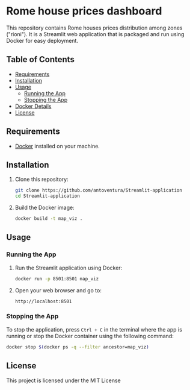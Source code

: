 # Rome house prices dashboard

This repository contains Rome houses prices distribution among zones ("rioni"). It is a Streamlit web application that is packaged and run using Docker for easy deployment.

## Table of Contents
- [Requirements](#requirements)
- [Installation](#installation)
- [Usage](#usage)
  - [Running the App](#running-the-app)
  - [Stopping the App](#stopping-the-app)
- [Docker Details](#docker-details)
- [License](#license)

## Requirements

- [Docker](https://docs.docker.com/get-docker/) installed on your machine.

## Installation

1. Clone this repository:
    ```bash
    git clone https://github.com/antoventura/Streamlit-application
    cd Streamlit-application
    ```

2. Build the Docker image:
    ```bash
    docker build -t map_viz .
    ```

## Usage

### Running the App

1. Run the Streamlit application using Docker:
    ```bash
    docker run -p 8501:8501 map_viz
    ```

2. Open your web browser and go to:
    ```
    http://localhost:8501
    ```

### Stopping the App

To stop the application, press `Ctrl + C` in the terminal where the app is running or stop the Docker container using the following command:

```bash
docker stop $(docker ps -q --filter ancestor=map_viz)
 ```

## License

This project is licensed under the MIT License 

